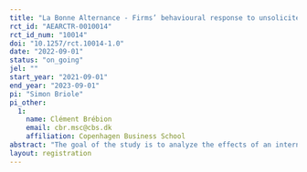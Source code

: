 ```yaml
---
title: "La Bonne Alternance - Firms’ behavioural response to unsolicited applications for apprenticeship positions"
rct_id: "AEARCTR-0010014"
rct_id_num: "10014"
doi: "10.1257/rct.10014-1.0"
date: "2022-09-01"
status: "on_going"
jel: ""
start_year: "2021-09-01"
end_year: "2023-09-01"
pi: "Simon Briole"
pi_other:
  1:
    name: Clément Brébion
    email: cbr.msc@cbs.dk
    affiliation: Copenhagen Business School
abstract: "The goal of the study is to analyze the effects of an internet-based recommender system that identifies establishments likely to hire apprentices in a geographical area of interest. Such a system is expected to improve the targeting of unsolicited applications, thereby enhancing the quality and number of matches between firms and candidates to apprenticeship programs. The system analyzed is a French website, La Bonne Alternance (LBA), rolled out by the French Public Employment Service (Pôle Emploi) in 2018. It is receiving in 2021 about 1.5 million visits per year and displays about 500.000 plants. It has received sizable attention in the public debate because of both its audience and the difficulties to foster high-quality apprenticeships in France. The experiment started in September 2021 and will run until the end of September 2022."
layout: registration
---
```


